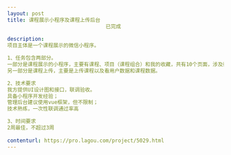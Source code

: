 ```yaml
---                
layout: post       
title: 课程展示小程序及课程上传后台
                                已完成
           
description: 
项目主体是一个课程展示的微信小程序。

1、任务包含两部分。
一部分是课程展示的小程序，主要有课程、项目（课程组合）和我的收藏，共有10个页面，涉及微信登录、展示课程内容（不用管课程的格式，课程由第三方的软件生成的响应式框架HTML5包）、支付。
另一部分是课程上传，主要是上传课程以及看用户数据和课程数据。

2、技术要求
我方提供UI设计图和接口，联调验收。
具备小程序开发经验；
管理后台建议使用vue框架，但不限制；
技术熟练，一次性联调通过率高

3、时间要求
2周最佳，不超过3周
     
contenturl: https://pro.lagou.com/project/5029.html      
---                 
```


